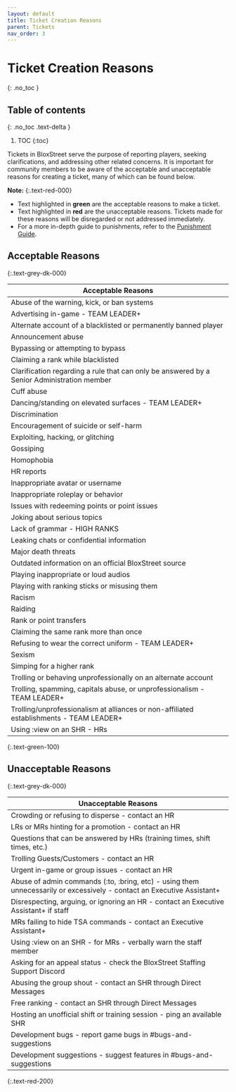 ```yaml
---
layout: default
title: Ticket Creation Reasons
parent: Tickets
nav_order: 3
---
```


# Ticket Creation Reasons
{: .no_toc }

## Table of contents
{: .no_toc .text-delta }

1. TOC
{:toc}

Tickets in BloxStreet serve the purpose of reporting players, seeking clarifications, and addressing other related concerns. It is important for community members to be aware of the acceptable and unacceptable reasons for creating a ticket, many of which can be found below.

**Note:**
{:.text-red-000} 
- Text highlighted in **green** are the acceptable reasons to make a ticket.
- Text highlighted in **red** are the unacceptable reasons. Tickets made for these reasons will be disregarded or not addressed immediately.
- For a more in-depth guide to punishments, refer to the [Punishment Guide](https://support.bloxstreet.store/guides/punishment-guide.html).

## Acceptable Reasons
{:.text-grey-dk-000}

| Acceptable Reasons | 
| ------ | 
| Abuse of the warning, kick, or ban systems | 
| Advertising in-game - TEAM LEADER+ |
| Alternate account of a blacklisted or permanently banned player |
| Announcement abuse | 
| Bypassing or attempting to bypass | 
| Claiming a rank while blacklisted |
| Clarification regarding a rule that can only be answered by a Senior Administration member |
| Cuff abuse | 
| Dancing/standing on elevated surfaces - TEAM LEADER+ | 
| Discrimination |
| Encouragement of suicide or self-harm |
| Exploiting, hacking, or glitching | 
| Gossiping |
| Homophobia |
| HR reports |
| Inappropriate avatar or username | 
| Inappropriate roleplay or behavior | 
| Issues with redeeming points or point issues |
| Joking about serious topics | 
| Lack of grammar - HIGH RANKS | 
| Leaking chats or confidential information |
| Major death threats | 
| Outdated information on an official BloxStreet source |
| Playing inappropriate or loud audios | 
| Playing with ranking sticks or misusing them | 
| Racism |
| Raiding |
| Rank or point transfers | 
| Claiming the same rank more than once |
| Refusing to wear the correct uniform - TEAM LEADER+ |
| Sexism |
| Simping for a higher rank | 
| Trolling or behaving unprofessionally on an alternate account |
| Trolling, spamming, capitals abuse, or unprofessionalism - TEAM LEADER+ |
| Trolling/unprofessionalism at alliances or non-affiliated establishments - TEAM LEADER+ | 
| Using :view on an SHR - HRs |
{:.text-green-100} 

## Unacceptable Reasons 
{:.text-grey-dk-000}

| Unacceptable Reasons | 
| ------ |
| Crowding or refusing to disperse - contact an HR |
| LRs or MRs hinting for a promotion - contact an HR | 
| Questions that can be answered by HRs (training times, shift times, etc.) | 
| Trolling Guests/Customers - contact an HR |
| Urgent in-game or group issues - contact an HR | 
| Abuse of admin commands (:to, :bring, etc) - using them unnecessarily or excessively - contact an Executive Assistant+ |
| Disrespecting, arguing, or ignoring an HR - contact an Executive Assistant+ if staff |
| MRs failing to hide TSA commands - contact an Executive Assistant+ | 
| Using :view on an SHR - for MRs - verbally warn the staff member |
| Asking for an appeal status - check the BloxStreet Staffing Support Discord | 
| Abusing the group shout - contact an SHR through Direct Messages |
| Free ranking - contact an SHR through Direct Messages |
| Hosting an unofficial shift or training session - ping an available SHR |
| Development bugs - report game bugs in #bugs-and-suggestions |
| Development suggestions - suggest features in #bugs-and-suggestions |
{:.text-red-200} 
